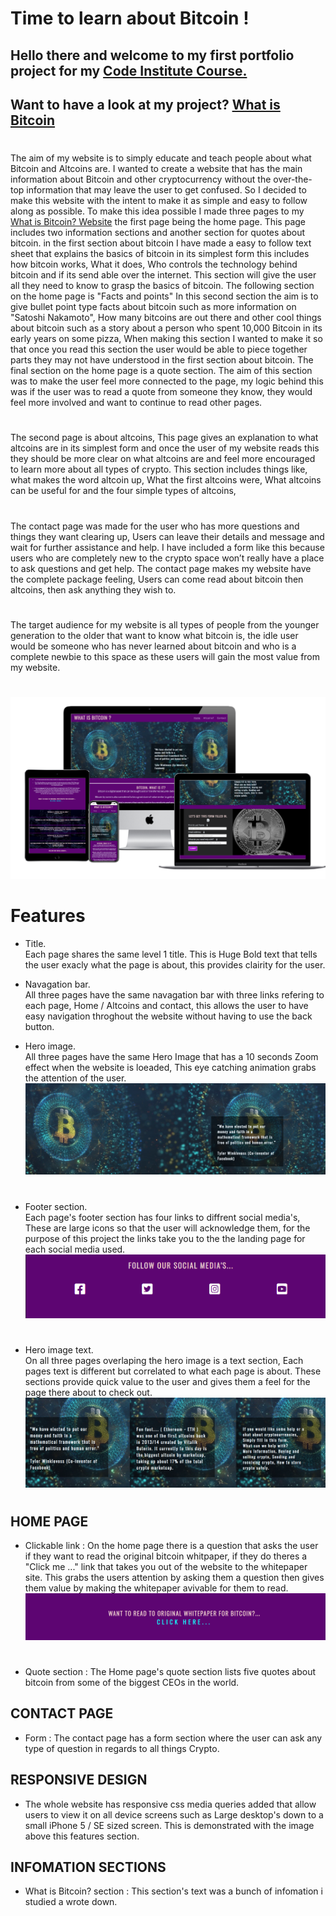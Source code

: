 # Time to learn about Bitcoin !

## Hello there and welcome to my first portfolio project for my [Code Institute Course.](https://codeinstitute.net/)

## Want to have a look at my project?   [What is Bitcoin](https://adamk99k.github.io/What-is-bitcoin-p1/)

#

The aim of my website is to simply educate and teach people about what Bitcoin and Altcoins are.  I wanted to create a website that has the main information about Bitcoin and other cryptocurrency without the over-the-top information that may leave the user to get confused. So I decided to make this website with the intent to make it as simple and easy to follow along as possible. To make this idea possible I made three pages to my [What is Bitcoin? Website](https://adamk99k.github.io/What-is-bitcoin-p1/) the first page being the home page. This page includes two information sections and another section for quotes about bitcoin. in the first section about bitcoin I have made a easy to follow text sheet that explains the basics of bitcoin in its simplest form this includes how bitcoin works, What it does, Who controls the technology behind bitcoin and if its send able over the internet. This section will give the user all they need to know to grasp the basics of bitcoin. The following section on the home page is "Facts and points" In this second section the aim is to give bullet point type facts about bitcoin such as more information on "Satoshi Nakamoto", How many bitcoins are out there and other cool things about bitcoin such as a story about a person who spent 10,000 Bitcoin in its early years on some pizza, When making this section I wanted to make it so that once you read this section the user would be able to piece together parts they may not have understood in the first section about bitcoin.
The final section on the home page is a quote section. The aim of this section was to make the user feel more connected to the page, my logic behind this was if the user was to read a quote from someone they know, they would feel more involved and want to continue to read other pages. 
#
The second page is about altcoins, This page gives an explanation to what altcoins are in its simplest form and once the user of my website reads this they should be more clear on what altcoins are and feel more encouraged to learn more about all types of crypto. This section includes things like, what makes the word altcoin up, What the first altcoins were, What altcoins can be useful for and the four simple types of altcoins, 
#
The contact page was made for the user who has more questions and things they want clearing up, Users can leave their details and message and wait for further assistance and help. I have included a form like this because users who are completely new to the crypto space won’t really have a place to ask questions and get help. The contact page makes my website have the complete package feeling, Users can come read about bitcoin then altcoins, then ask anything they wish to.
#
The target audience for my website is all types of people from the younger generation to the older that want to know what bitcoin is, the idle user would be someone who has never learned about bitcoin and who is a complete newbie to this space as these users will gain the most value from my website.

#

![image](assets/images/readme.img/am-i-responsive.png)

# Features

* Title.  <br> Each page shares the same level 1 title. This is Huge Bold text that tells the user exacly what the page is about, this provides clairity for the user.

* Navagation bar.  <br> All three pages have the same navagation bar with three links refering to each page, Home / Altcoins and contact, this allows the user to have easy navigation throghout the website without having to use the back button.


* Hero image.  <br>All three pages have the same Hero Image that has a 10 
seconds Zoom effect when the website is loeaded, This eye catching animation grabs the attention of the user.
![image](assets/images/readme.img/hero-image-readme.png)

#

* Footer section. <br> Each page's footer section has four links to diffrent social media's, These are large icons so that the user will acknowledge them, for the purpose of this project the links take you to the the landing page for each social media used.
![image](assets/images/readme.img/site-footer.png)
#

* Hero image text. <br>  On all three pages overlaping the hero image is a text section, Each pages text is different but correlated to what each page is about. These sections provide quick value to the user and gives them a feel for the page there about to check out. 
![image](assets/images/readme.img/hero-image-cover-text.png)
 #

## HOME PAGE

* Clickable link : On the home page there is a question that asks the user if they want to read the original bitcoin whitpaper, if they do theres a "Click me ..." link that takes you out of the website to the whitepaper site. This grabs the users attention by asking them a question then gives them value by making the whitepaper avivable for them to read.
![image](assets/images/readme.img/question-home-page.png)
#

* Quote section :  The Home page's quote section lists five quotes about bitcoin from some of the biggest CEOs in the world.

## CONTACT PAGE

* Form : The contact page has a form section where the user can ask any type of question in regards to all things Crypto.

## RESPONSIVE DESIGN
* The whole website has responsive css media queries added that allow users to view it on all device screens such as Large desktop's down to a small iPhone 5 / SE sized screen. This is demonstrated with the image above this features section.

## INFOMATION SECTIONS
* What is Bitcoin? section : This section's text was a bunch of infomation i studied a wrote down. 